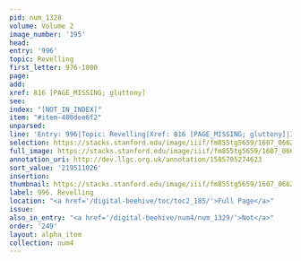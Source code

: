 ```yaml
---
pid: num_1328
volume: Volume 2
image_number: '195'
head:
entry: '996'
topic: Revelling
first_letter: 976-1000
page:
add:
xref: 816 [PAGE_MISSING; gluttony]
see:
index: "[NOT_IN_INDEX]"
item: "#item-400dee6f2"
unparsed:
line: 'Entry: 996|Topic: Revelling|Xref: 816 [PAGE_MISSING; gluttony]|Index: [NOT_IN_INDEX]|#item-400dee6f2'
selection: https://stacks.stanford.edu/image/iiif/fm855tg5659/1607_0662/388,1026,2814,234/full/0/default.jpg
full_image: https://stacks.stanford.edu/image/iiif/fm855tg5659/1607_0662/full/full/0/default.jpg
annotation_uri: http://dev.llgc.org.uk/annotation/1585705274623
sort_value: '219511026'
insertion:
thumbnail: https://stacks.stanford.edu/image/iiif/fm855tg5659/1607_0662/388,1026,600,180/250,/0/default.jpg
label: 996. Revelling
location: "<a href='/digital-beehive/toc/toc2_185/'>Full Page</a>"
issue:
also_in_entry: "<a href='/digital-beehive/num4/num_1329/'>Not</a>"
order: '249'
layout: alpha_item
collection: num4
---
```

